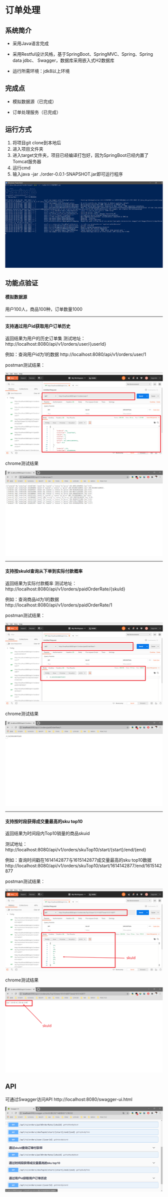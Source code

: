 # **订单处理**
## 系统简介

* 采用Java语言完成

* 采用Restful设计风格，基于SpringBoot、SpringMVC、Spring、Spring data jdbc、
Swagger，数据库采用嵌入式H2数据库

* 运行所需环境：jdk8以上环境

## 完成点
* 模拟数据源（已完成）

* 订单处理服务（已完成）

## 运行方式
1. 将项目git clone到本地后
2. 进入项目文件夹
3. 进入target文件夹，项目已经编译打包好，因为SpringBoot已经内置了Tomcat服务器
4. 运行cmd
5. 输入java -jar ./order-0.0.1-SNAPSHOT.jar即可运行程序


![image](https://github.com/Stillsings/order/blob/master/public/run.png)

## 功能点验证
#### **模拟数据源**
用户100人，商品100种，订单数量1000

****
#### **支持通过用户id获取用户订单历史**
返回结果为用户的历史订单集
测试地址：http://localhost:8080/api/v1/orders/user/{userId}

例如：查询用户id为1的数据
http://localhost:8080/api/v1/orders/user/1

postman测试结果：

![image](https://github.com/Stillsings/order/blob/master/public/post1.png)

chrome测试结果

![image](https://github.com/Stillsings/order/blob/master/public/chrome1.png)
****
#### **支持按skuId查询从下单到实际付款概率**
返回结果为实际付款概率
测试地址：http://localhost:8080/api/v1/orders/paidOrderRate/{skuId}

例如：查询商品id为1的数据
http://localhost:8080/api/v1/orders/paidOrderRate/1

postman测试结果：

![image](https://github.com/Stillsings/order/blob/master/public/post2.png)

chrome测试结果

![image](https://github.com/Stillsings/order/blob/master/public/chrome2.png)
****
#### **支持按时段获得成交量最高的sku top10**
返回结果为时间段内Top10销量的商品skuid

测试地址：http://localhost:8080/api/v1/orders/skuTop10/start/{start}/end/{end}

例如：查询时间戳在1614142877与1615142877成交量最高的sku top10数据
http://localhost:8080/api/v1/orders/skuTop10/start/1614142877/end/1615142877

postman测试结果：

![image](https://github.com/Stillsings/order/blob/master/public/post3.png)

chrome测试结果

![image](https://github.com/Stillsings/order/blob/master/public/chrome3.png)
## API
可通过Swagger访问API
http://localhost:8080/swagger-ui.html

![image](https://github.com/Stillsings/order/blob/master/public/swagger.png)